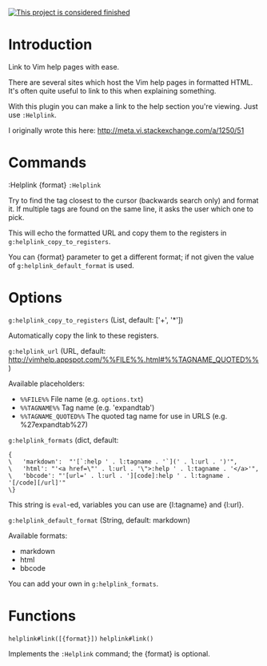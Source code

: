 [![This project is considered finished](https://img.shields.io/badge/Status-finished-green.svg)](https://arp242.net/status/finished)

Introduction
============
Link to Vim help pages with ease.

There are several sites which host the Vim help pages in formatted HTML. It's
often quite useful to link to this when explaining something.

With this plugin you can make a link to the help section you're viewing. Just
use `:Helplink`.

I originally wrote this here:
http://meta.vi.stackexchange.com/a/1250/51

Commands
========
:Helplink {format}                                                 `:Helplink`

Try to find the tag closest to the cursor (backwards search only) and
format it. If multiple tags are found on the same line, it asks the
user which one to pick.

This will echo the formatted URL and copy them to the registers in
`g:helplink_copy_to_registers`.

You can {format} parameter to get a different format; if not given the
value of `g:helplink_default_format` is used.

Options
=======
`g:helplink_copy_to_registers`                      (List, default: ['+', '\*'])

Automatically copy the link to these registers.

`g:helplink_url`                                 (URL, default:
http://vimhelp.appspot.com/%%FILE%%.html#%%TAGNAME_QUOTED%%)

Available placeholders:
- `%%FILE%%`            File name (e.g. `options.txt`)
- `%%TAGNAME%%`         Tag name (e.g. 'expandtab')
- `%%TAGNAME_QUOTED%%`  The quoted tag name for use in URLS (e.g. %27expandtab%27)

`g:helplink_formats`                                        (dict, default:

    {
    \	'markdown':  "'[`:help ' . l:tagname . '`](' . l:url . ')'",
    \	'html': "'<a href=\"' . l:url . '\">:help ' . l:tagname . '</a>'",
    \	'bbcode': "'[url=' . l:url . '][code]:help ' . l:tagname . '[/code][/url]'"
    \}

This string is `eval`-ed, variables you can use are {l:tagname} and
{l:url}.

`g:helplink_default_format`                         (String, default: markdown)

Available formats:
- markdown
- html
- bbcode

You can add your own in `g:helplink_formats`.

Functions
=========
`helplink#link([{format}])`                                    `helplink#link()`

Implements the `:Helplink` command; the {format} is optional.
